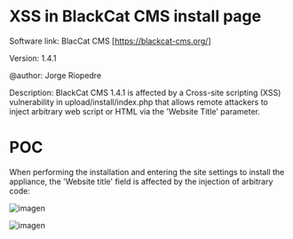 # XSS in BlackCat CMS install page

Software link: BlacCat CMS [https://blackcat-cms.org/]

Version: 1.4.1

@author: Jorge Riopedre

Description: BlackCat CMS 1.4.1 is affected by a Cross-site scripting (XSS) vulnerability in upload/install/index.php that allows remote attackers to inject arbitrary web script or HTML via the 'Website Title' parameter.

# POC

When performing the installation and entering the site settings to install the appliance, the 'Website title' field is affected by the injection of arbitrary code:

![imagen](https://github.com/Gi0rgi0R/xss_installation_blackcat_cms_1.4.1/assets/145793179/dccd86dd-8fa8-4db3-a47e-20994b1c18a1)


![imagen](https://github.com/Gi0rgi0R/xss_installation_blackcat_cms_1.4.1/assets/145793179/bf8c4a17-e240-4e3c-8b83-9ee71b111b1f)

